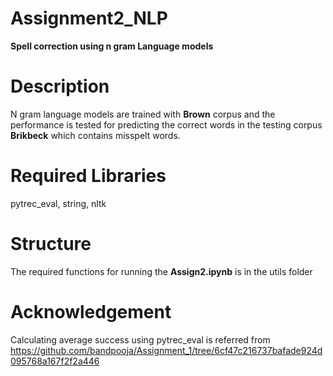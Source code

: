 # Assignment2_NLP

**Spell correction using n gram Language models**

# Description

N gram language models are trained with **Brown** corpus and the performance is tested for predicting the correct words in the testing corpus **Brikbeck** which contains misspelt words.

# Required Libraries

pytrec_eval, string, nltk

# Structure

The required functions for running the **Assign2.ipynb** is in the utils folder

# Acknowledgement

Calculating average success using pytrec_eval is referred from https://github.com/bandpooja/Assignment_1/tree/6cf47c216737bafade924d095768a167f2f2a446
